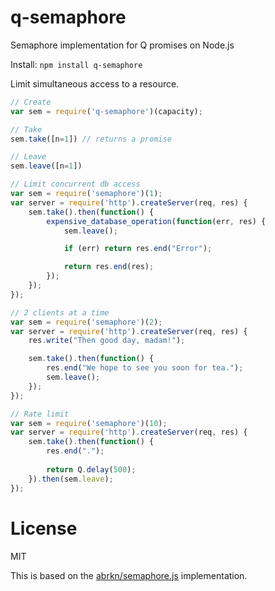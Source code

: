q-semaphore
============
Semaphore implementation for Q promises on Node.js

Install:
`npm install q-semaphore`

Limit simultaneous access to a resource.

```javascript
// Create
var sem = require('q-semaphore')(capacity);

// Take
sem.take([n=1]) // returns a promise

// Leave
sem.leave([n=1])
```

```javascript
// Limit concurrent db access
var sem = require('semaphore')(1);
var server = require('http').createServer(req, res) {
	sem.take().then(function() {
		expensive_database_operation(function(err, res) {
			sem.leave();

			if (err) return res.end("Error");

			return res.end(res);
		});
	});
});
```

```javascript
// 2 clients at a time
var sem = require('semaphore')(2);
var server = require('http').createServer(req, res) {
	res.write("Then good day, madam!");

	sem.take().then(function() {
		res.end("We hope to see you soon for tea.");
		sem.leave();
	});
});
```

```javascript
// Rate limit
var sem = require('semaphore')(10);
var server = require('http').createServer(req, res) {
	sem.take().then(function() {
		res.end(".");
		
		return Q.delay(500);
	}).then(sem.leave);
});
```

License
===

MIT

This is based on the [abrkn/semaphore.js](https://github.com/abrkn/semaphore.js) implementation.
